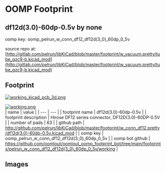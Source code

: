 # OOMP Footprint  
## df12d(3.0)-60dp-0.5v  by none  
  
oomp key: oomp_pelrun_w_conn_df12_df12d(3_0)_60dp_0_5v  
  
source repo at: [http://gitlab.com/pelrun/libKiCad/blob/master/footprint/w_vacuum.pretty/tube_gzc9-b.kicad_mod](http://gitlab.com/pelrun/libKiCad/blob/master/footprint/w_vacuum.pretty/tube_gzc9-b.kicad_mod)  
## Footprint  
  
[![working_kicad_pcb_3d.png](working_kicad_pcb_3d_600.png)](working_kicad_pcb_3d.png)  
  
[![working.png](working_600.png)](working.png)  
| name | value | 
| --- | --- | 
| footprint name | df12d(3.0)-60dp-0.5v | 
| footprint description | Hirose DF12 series connector, DF12D(3.0)-60DP-0.5V | 
| number of pads | 63 | 
| github path | http://github.com/pelrun/libKiCad/blob/master/footprint/w_conn_df12.pretty/df12d(3.0)-60dp-0.5v.kicad_mod | 
| oomp key | oomp_pelrun_w_conn_df12_df12d(3_0)_60dp_0_5v | 
| oomp bot github | https://github.com/oomlout/oomlout_oomp_footprint_bot/tree/main/footprints/pelrun_w_conn_df12_df12d(3_0)_60dp_0_5v/working | 
## Images  
